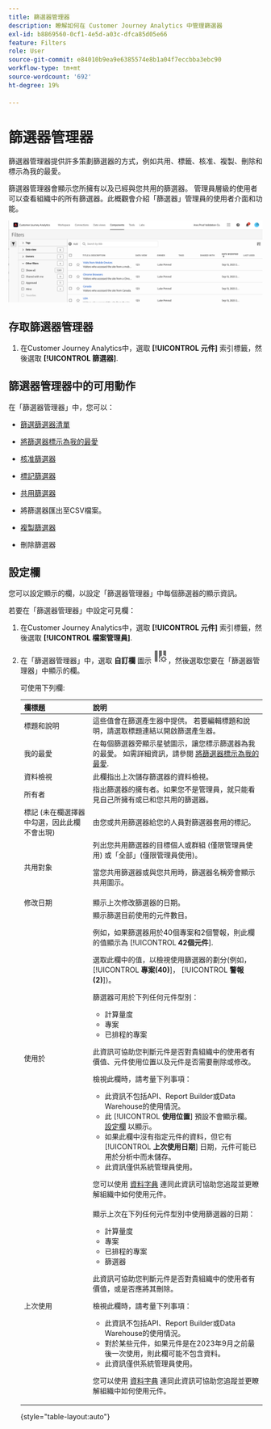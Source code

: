 ```yaml
---
title: 篩選器管理器
description: 瞭解如何在 Customer Journey Analytics 中管理篩選器
exl-id: b8869560-0cf1-4e5d-a03c-dfca85d05e66
feature: Filters
role: User
source-git-commit: e84010b9ea9e6385574e8b1a04f7eccbba3ebc90
workflow-type: tm+mt
source-wordcount: '692'
ht-degree: 19%

---
```


# 篩選器管理器

篩選器管理器提供許多策劃篩選器的方式，例如共用、標籤、核准、複製、刪除和標示為我的最愛。

篩選器管理器會顯示您所擁有以及已經與您共用的篩選器。 管理員層級的使用者可以查看組織中的所有篩選器。此概觀會介紹「篩選器」管理員的使用者介面和功能。

![](assets/filter-manager-ui.png)

## 存取篩選器管理器

1. 在Customer Journey Analytics中，選取 **[!UICONTROL 元件]** 索引標籤，然後選取 **[!UICONTROL 篩選器]**.

## 篩選器管理器中的可用動作

在「篩選器管理器」中，您可以：

* [篩選篩選器清單](/help/components/filters/filters-filter.md)

* [將篩選器標示為我的最愛](/help/components/filters/filters-favorite.md)

* [核准篩選器](/help/components/filters/filters-approve.md)

* [標記篩選器](/help/components/filters/filters-tag.md)

* [共用篩選器](/help/components/filters/filters-share.md)

* 將篩選器匯出至CSV檔案。

* [複製篩選器](/help/components/filters/filters-copy.md)

* 刪除篩選器

## 設定欄

您可以設定顯示的欄，以設定「篩選器管理器」中每個篩選器的顯示資訊。

若要在「篩選器管理器」中設定可見欄：

1. 在Customer Journey Analytics中，選取 **[!UICONTROL 元件]** 索引標籤，然後選取 **[!UICONTROL 檔案管理員]**.

1. 在「篩選器管理器」中，選取 **自訂欄** 圖示 ![自訂欄圖示](assets/customize-columns-icon.png)，然後選取您要在「篩選器管理器」中顯示的欄。

   可使用下列欄:

   | 欄標題 | 說明 |
   |---|---|
   | 標題和說明 | 這些值會在篩選產生器中提供。 若要編輯標題和說明，請選取標題連結以開啟篩選產生器。 |
   | 我的最愛 | 在每個篩選器旁顯示星號圖示，讓您標示篩選器為我的最愛。 如需詳細資訊，請參閱 [將篩選器標示為我的最愛](/help/components/filters/filters-favorite.md). |
   | 資料檢視 | 此欄指出上次儲存篩選器的資料檢視。 |
   | 所有者 | 指出篩選器的擁有者。如果您不是管理員，就只能看見自己所擁有或已和您共用的篩選器。 |
   | 標記 (未在欄選擇器中勾選，因此此欄不會出現) | 由您或共用篩選器給您的人員對篩選器套用的標記。 |
   | 共用對象 | 列出您共用篩選器的目標個人或群組 (僅限管理員使用) 或「全部」(僅限管理員使用)。 <p>當您共用篩選器或與您共用時，篩選器名稱旁會顯示共用圖示。</p> |
   | 修改日期 | 顯示上次修改篩選器的日期。 |
   | 使用於 | 顯示篩選目前使用的元件數目。 <p>例如，如果篩選器用於40個專案和2個警報，則此欄的值顯示為 [!UICONTROL **42個元件**].</p> <p>選取此欄中的值，以檢視使用篩選器的劃分(例如， [!UICONTROL **專案(40)**]， [!UICONTROL **警報(2)**])。</p><p>篩選器可用於下列任何元件型別：</p> <ul><li>計算量度</li><li>專案</li><li>已排程的專案</li></ul><p>此資訊可協助您判斷元件是否對貴組織中的使用者有價值、元件使用位置以及元件是否需要刪除或修改。</p><p>檢視此欄時，請考量下列事項：</p><ul><li>此資訊不包括API、Report Builder或Data Warehouse的使用情況。</li><li>此 [!UICONTROL **使用位置**] 預設不會顯示欄。 [設定欄](#configure-columns) 以顯示。</li><li>如果此欄中沒有指定元件的資料，但它有 [!UICONTROL **上次使用日期**] 日期，元件可能已用於分析中而未儲存。</li><li>此資訊僅供系統管理員使用。</li></ul><p>您可以使用 [資料字典](/help/components/data-dictionary/data-dictionary-overview.md) 連同此資訊可協助您追蹤並更瞭解組織中如何使用元件。</p> |
   | 上次使用 | 顯示上次在下列任何元件型別中使用篩選器的日期： <ul><li>計算量度</li><li>專案</li><li>已排程的專案</li><li>篩選器</li></ul> <p>此資訊可協助您判斷元件是否對貴組織中的使用者有價值，或是否應將其刪除。</p><p>檢視此欄時，請考量下列事項：</p><ul><li>此資訊不包括API、Report Builder或Data Warehouse的使用情況。</li><li>對於某些元件，如果元件是在2023年9月之前最後一次使用，則此欄可能不包含資料。</li><li>此資訊僅供系統管理員使用。</li></ul><p>您可以使用 [資料字典](/help/components/data-dictionary/data-dictionary-overview.md) 連同此資訊可協助您追蹤並更瞭解組織中如何使用元件。 |

   {style="table-layout:auto"}
